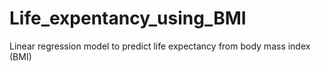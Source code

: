 # Life_expentancy_using_BMI
Linear regression model to predict life expectancy from body mass index (BMI)
